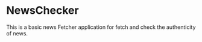 # NewsChecker
This is a basic news Fetcher application for fetch and check the authenticity of news.
